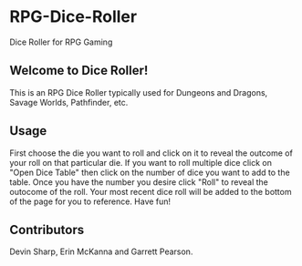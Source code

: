 # RPG-Dice-Roller
Dice Roller for RPG Gaming

## Welcome to Dice Roller! 

This is an RPG Dice Roller typically used for Dungeons and Dragons, Savage Worlds, Pathfinder, etc.

## Usage

First choose the die you want to roll and click on it to reveal the outcome of your roll on that particular die.
If you want to roll multiple dice click on "Open Dice Table" then click on the number of dice you want to add to the table. Once you have the number you desire click "Roll" to reveal the outocome of the roll.
Your most recent dice roll will be added to the bottom of the page for you to reference. Have fun!

## Contributors

Devin Sharp, Erin McKanna and Garrett Pearson.
